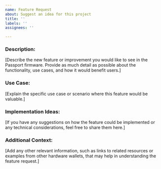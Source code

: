 ```yaml
---
name: Feature Request
about: Suggest an idea for this project
title: ''
labels: ''
assignees: ''

---
```


<!--
SPDX-FileCopyrightText: © 2023 Foundation Devices, Inc. <hello@foundationdevices.com>

SPDX-License-Identifier: GPL-3.0-or-later
-->

### **Description:**

[Describe the new feature or improvement you would like to see in the Passport firmware. Provide as much detail as possible about the functionality, use cases, and how it would benefit users.]

### **Use Case:**

[Explain the specific use case or scenario where this feature would be valuable.]

### **Implementation Ideas:**

[If you have any suggestions on how the feature could be implemented or any technical considerations, feel free to share them here.]

### **Additional Context:**

[Add any other relevant information, such as links to related resources or examples from other hardware wallets, that may help in understanding the feature request.]
